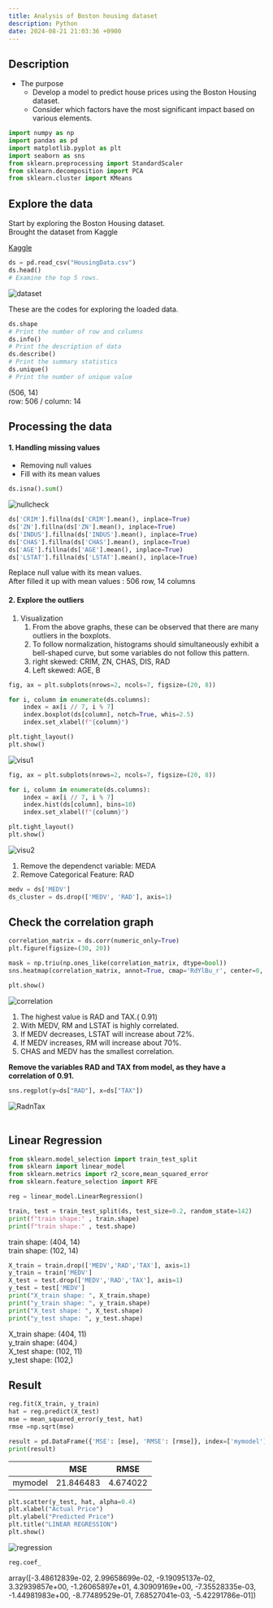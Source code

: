 ```yaml
---
title: Analysis of Boston housing dataset 
description: Python
date: 2024-08-21 21:03:36 +0900
---
```


## Description  

+ The purpose
    - Develop a model to predict house prices using the Boston Housing dataset. 
    - Consider which factors have the most significant impact based on various elements.  

```python
import numpy as np 
import pandas as pd
import matplotlib.pyplot as plt
import seaborn as sns
from sklearn.preprocessing import StandardScaler
from sklearn.decomposition import PCA
from sklearn.cluster import KMeans
```

## Explore the data
Start by exploring the Boston Housing dataset.  
Brought the dataset from Kaggle  

[Kaggle](https://www.kaggle.com/datasets/zedekiaobuya/housingdatacsv)  
```python
ds = pd.read_csv("HousingData.csv")
ds.head()
# Examine the top 5 rows.
```
![dataset](https://github.com/user-attachments/assets/42f9529e-8a6f-4112-873b-3b77e0cc7a54)


These are the codes for exploring the loaded data.  
```python
ds.shape
# Print the number of row and columns
ds.info()
# Print the description of data
ds.describe()
# Print the summary statistics
ds.unique()
# Print the number of unique value
```  
(506, 14)  
row: 506 / column: 14  



## Processing the data  

#### 1. Handling missing values  
- Removing null values  
- Fill with its mean values  



```python
ds.isna().sum()
```
![nullcheck](https://github.com/user-attachments/assets/b43a2c9a-3037-4527-93ff-6a95f04673e5)
```python
ds['CRIM'].fillna(ds['CRIM'].mean(), inplace=True)
ds['ZN'].fillna(ds['ZN'].mean(), inplace=True)
ds['INDUS'].fillna(ds['INDUS'].mean(), inplace=True)
ds['CHAS'].fillna(ds['CHAS'].mean(), inplace=True)
ds['AGE'].fillna(ds['AGE'].mean(), inplace=True)
ds['LSTAT'].fillna(ds['LSTAT'].mean(), inplace=True)
```
Replace null value with its mean values.  
After filled it up with mean values : 506 row, 14 columns  



#### 2. Explore the outliers  
1) Visualization  
    1. From the above graphs, these can be observed that there are many outliers in the boxplots.
    2. To follow normalization, histograms should simultaneously exhibit a bell-shaped curve, but some variables do not follow this pattern.
    3. right skewed: CRIM, ZN, CHAS, DIS, RAD
    4. Left skewed: AGE, B  

```python
fig, ax = plt.subplots(nrows=2, ncols=7, figsize=(20, 8))

for i, column in enumerate(ds.columns):
    index = ax[i // 7, i % 7]   
    index.boxplot(ds[column], notch=True, whis=2.5)
    index.set_xlabel(f"{column}")

plt.tight_layout()
plt.show()
```  
![visu1](https://github.com/user-attachments/assets/b1fbb916-1e32-495f-b67e-72d866c334d8)

```python
fig, ax = plt.subplots(nrows=2, ncols=7, figsize=(20, 8))

for i, column in enumerate(ds.columns):
    index = ax[i // 7, i % 7]  
    index.hist(ds[column], bins=10)  
    index.set_xlabel(f"{column}")

plt.tight_layout()
plt.show()
```  
![visu2](https://github.com/user-attachments/assets/faf4be7a-056a-4c11-a6cc-a51c1c7b11c0)

  
1. Remove the dependenct variable: MEDA
2. Remove Categorical Feature: RAD  
```python  
medv = ds['MEDV']
ds_cluster = ds.drop(['MEDV', 'RAD'], axis=1)  
```  

  
## Check the correlation graph
```python  
correlation_matrix = ds.corr(numeric_only=True)
plt.figure(figsize=(30, 20))

mask = np.triu(np.ones_like(correlation_matrix, dtype=bool))
sns.heatmap(correlation_matrix, annot=True, cmap='RdYlBu_r', center=0, mask=mask)

plt.show()
```  

![correlation](https://github.com/user-attachments/assets/039d2ee1-c4e0-495d-bcdd-56535839d1ea)  

1. The highest value is RAD and TAX.( 0.91)  
2. With MEDV, RM and LSTAT is highly correlated.  
3. If MEDV decreases, LSTAT will increase about 72%.  
4. If MEDV increases, RM will increase about 70%.  
5. CHAS and MEDV has the smallest correlation.    




**Remove the variables RAD and TAX from model, as they have a correlation of 0.91.** 
```python 
sns.regplot(y=ds["RAD"], x=ds["TAX"])
```  
![RadnTax](https://github.com/user-attachments/assets/801651ae-5f6c-469c-a8fe-b73d1463c194)
<br/><br/>

## Linear Regression
```python 
from sklearn.model_selection import train_test_split
from sklearn import linear_model
from sklearn.metrics import r2_score,mean_squared_error
from sklearn.feature_selection import RFE

reg = linear_model.LinearRegression()

train, test = train_test_split(ds, test_size=0.2, random_state=142)
print(f"train shape:" , train.shape)
print(f"train shape:" , test.shape)
```  
train shape: (404, 14)  
train shape: (102, 14)  
```python 
X_train = train.drop(['MEDV','RAD','TAX'], axis=1)
y_train = train['MEDV']
X_test = test.drop(['MEDV','RAD','TAX'], axis=1)
y_test = test['MEDV']
print("X_train shape: ", X_train.shape)
print("y_train shape: ", y_train.shape)
print("X_test shape: ", X_test.shape)
print("y_test shape: ", y_test.shape)
```  
X_train shape:  (404, 11)  
y_train shape:  (404,)  
X_test shape:  (102, 11)  
y_test shape:  (102,)  



## Result  

```python 
reg.fit(X_train, y_train)
hat = reg.predict(X_test)
mse = mean_squared_error(y_test, hat)
rmse =np.sqrt(mse)

result = pd.DataFrame({'MSE': [mse], 'RMSE': [rmse]}, index=['mymodel'])
print(result)
```  

|         | MSE       | RMSE     |
|---------|-----------|----------|
| mymodel | 21.846483 | 4.674022 |





```python 
plt.scatter(y_test, hat, alpha=0.4)
plt.xlabel("Actual Price")
plt.ylabel("Predicted Price")
plt.title("LINEAR REGRESSION")
plt.show()
```  
![regression](https://github.com/user-attachments/assets/4db60e76-dee3-4134-9d01-f1bf3bb2d8cf)  



```python 
reg.coef_
```  
array([-3.48612839e-02,  2.99658699e-02, -9.19095137e-02,  3.32939857e+00,
       -1.26065897e+01,  4.30909169e+00, -7.35528335e-03, -1.44981983e+00,
       -8.77489529e-01,  7.68527041e-03, -5.42291786e-01])  




